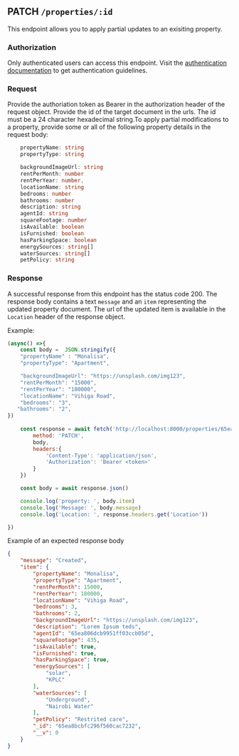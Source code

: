 ## PATCH `/properties/:id`

This endpoint allows you to apply partial updates to an exisiting property.

### Authorization
Only authenticated users can access this endpoint. Visit the [authentication documentation](../authentication/auth.md) to get authentication guidelines.

### Request
Provide the authoriation token as Bearer in the authorization header of the request object.
Provide the id of the target document in the urls. The id must be a 24 character hexadecimal string.To apply partial modifications to a property, provide some or all of the following property details in the request body:

```typescript
    propertyName: string
    propertyType: string

    backgroundImageUrl: string
    rentPerMonth: number
    rentPerYear: number,
    locationName: string
    bedrooms: number
    bathrooms: number
    description: string
    agentId: string
    squareFootage: number
    isAvailable: boolean
    isFurnished: boolean
    hasParkingSpace: boolean
    energySources: string[]
    waterSources: string[]
    petPolicy: string
```    

### Response

A successful response from this endpoint has the status code 200. The response body contains a text `message` and an `item` representing the updated property document. The url of the updated item is available in the `Location` header of the response object.




Example:

```javascript
(async() =>{
    const body =  JSON.stringify({
    "propertyName" : "Monalisa",
    "propertyType": "Apartment",

    "backgroundImageUrl": "https://unsplash.com/img123",
    "rentPerMonth": "15000",
    "rentPerYear": "180000",
    "locationName": "Vihiga Road",
    "bedrooms": "3",
   "bathrooms": "2",
})
    
    const response = await fetch('http://localhost:8000/properties/65ea8bcbfc296f560cac7232', {
        method: 'PATCH',
        body,
        headers:{
            'Content-Type': 'application/json', 
            'Authorization': 'Bearer <token>'
        }
    })

    const body = await response.json()

    console.log('property: ', body.item)
    console.log('Message: ', body.message)
    console.log('Location: ', response.headers.get('Location'))

})
```

Example of an expected response body
```json
{
    "message": "Created",
    "item": {
        "propertyName": "Monalisa",
        "propertyType": "Apartment",
        "rentPerMonth": 15000,
        "rentPerYear": 180000,
        "locationName": "Vihiga Road",
        "bedrooms": 3,
        "bathrooms": 2,
        "backgroundImageUrl": "https://unsplash.com/img123",
        "description": "Lorem Ipsum teds",
        "agentId": "65ea806dcb9951ff03ccb05d",
        "squareFootage": 435,
        "isAvailable": true,
        "isFurnished": true,
        "hasParkingSpace": true,
        "energySources": [
            "solar",
            "KPLC"
        ],
        "waterSources": [
            "Underground",
            "Nairobi Water"
        ],
        "petPolicy": "Restrited care",
        "_id": "65ea8bcbfc296f560cac7232",
        "__v": 0
    }
}
```